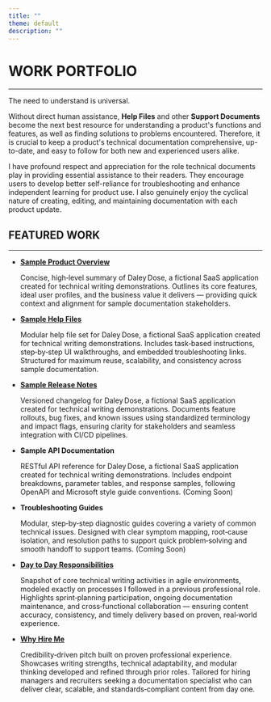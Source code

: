 ```yaml
---
title: ""
theme: default
description: ""
---
```


# **WORK PORTFOLIO**
---
<p style="text-align: justify;">
The need to understand is universal.

Without direct human assistance, <strong>Help Files</strong> and other <strong>Support Documents</strong> become the next best resource for understanding a product's functions and features, as well as finding solutions to problems encountered. Therefore, it is crucial to keep a product's technical documentation comprehensive, up-to-date, and easy to follow for both new and experienced users alike.

I have profound respect and appreciation for the role technical documents play in providing essential assistance to their readers. They encourage users to develop better self-reliance for troubleshooting and enhance independent learning for product use. I also genuinely enjoy the cyclical nature of creating, editing, and maintaining documentation with each product update.

## **FEATURED WORK**
---

- [**Sample Product Overview**](https://hiredale.github.io/daleydose/)
  
  Concise, high‑level summary of Daley Dose, a fictional SaaS application created for technical writing demonstrations. Outlines its core features, ideal user profiles, and the business value it delivers — providing quick context and alignment for sample documentation stakeholders.
  
- [**Sample Help Files**](https://hiredale.github.io/daleydose/help-files)
  
  Modular help file set for Daley Dose, a fictional SaaS application created for technical writing demonstrations. Includes task‑based instructions, step‑by‑step UI walkthroughs, and embedded troubleshooting links. Structured for maximum reuse, scalability, and consistency across sample documentation.

  
- [**Sample Release Notes**](https://hiredale.github.io/daleydose/release-notes-v1.4)
  
  Versioned changelog for Daley Dose, a fictional SaaS application created for technical writing demonstrations. Documents feature rollouts, bug fixes, and known issues using standardized terminology and impact flags, ensuring clarity for stakeholders and seamless integration with CI/CD pipelines.


- **Sample API Documentation**
  
  RESTful API reference for Daley Dose, a fictional SaaS application created for technical writing demonstrations. Includes endpoint breakdowns, parameter tables, and response samples, following OpenAPI and Microsoft style guide conventions. (Coming Soon)


- **Troubleshooting Guides**
  
  Modular, step‑by‑step diagnostic guides covering a variety of common technical issues. Designed with clear symptom mapping, root‑cause isolation, and resolution paths to support quick problem‑solving and smooth handoff to support teams. (Coming Soon)

- [**Day to Day Responsibilities**](/day-to-day)
  
  Snapshot of core technical writing activities in agile environments, modeled exactly on processes I followed in a previous professional role. Highlights sprint‑planning participation, ongoing documentation maintenance, and cross‑functional collaboration — ensuring content accuracy, consistency, and timely delivery based on proven, real‑world experience.

- [**Why Hire Me**](/why-hire-me)
  
  Credibility‑driven pitch built on proven professional experience. Showcases writing strengths, technical adaptability, and modular thinking developed and refined through prior roles. Tailored for hiring managers and recruiters seeking a documentation specialist who can deliver clear, scalable, and standards‑compliant content from day one.

